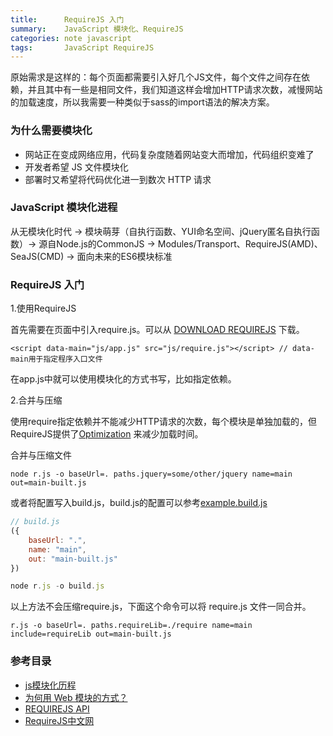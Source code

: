 ```yaml
---
title:      RequireJS 入门
summary:    JavaScript 模块化、RequireJS
categories: note javascript
tags:       JavaScript RequireJS
---
```


原始需求是这样的：每个页面都需要引入好几个JS文件，每个文件之间存在依赖，并且其中有一些是相同文件，我们知道这样会增加HTTP请求次数，减慢网站的加载速度，所以我需要一种类似于sass的import语法的解决方案。

### 为什么需要模块化

- 网站正在变成网络应用，代码复杂度随着网站变大而增加，代码组织变难了
- 开发者希望 JS 文件模块化
- 部署时又希望将代码优化进一到数次 HTTP 请求

### JavaScript 模块化进程

从无模块化时代 -> 模块萌芽（自执行函数、YUI命名空间、jQuery匿名自执行函数）-> 源自Node.js的CommonJS -> Modules/Transport、RequireJS(AMD)、SeaJS(CMD) -> 面向未来的ES6模块标准

### RequireJS 入门

1.使用RequireJS

首先需要在页面中引入require.js。可以从 [DOWNLOAD REQUIREJS](http://requirejs.org/docs/download.html) 下载。

```
<script data-main="js/app.js" src="js/require.js"></script> // data-main用于指定程序入口文件
```

在app.js中就可以使用模块化的方式书写，比如指定依赖。

2.合并与压缩

使用require指定依赖并不能减少HTTP请求的次数，每个模块是单独加载的，但RequireJS提供了[Optimization](http://www.requirejs.cn/docs/optimization.html) 来减少加载时间。

合并与压缩文件

```
node r.js -o baseUrl=. paths.jquery=some/other/jquery name=main out=main-built.js
```

或者将配置写入build.js，build.js的配置可以参考[example.build.js](https://github.com/requirejs/r.js/blob/master/build/example.build.js)

```javascript
// build.js
({
    baseUrl: ".",
    name: "main",
    out: "main-built.js"
})

node r.js -o build.js
```

以上方法不会压缩require.js，下面这个命令可以将 require.js 文件一同合并。

```
r.js -o baseUrl=. paths.requireLib=./require name=main include=requireLib out=main-built.js
```

### 参考目录

- [js模块化历程](http://www.cnblogs.com/lvdabao/p/js-modules-develop.html)
- [为何用 Web 模块的方式？](http://cyj.me/why-seajs/requirejs/)
- [REQUIREJS API](http://requirejs.org/docs/api.html)
- [RequireJS中文网](http://www.requirejs.cn/)

